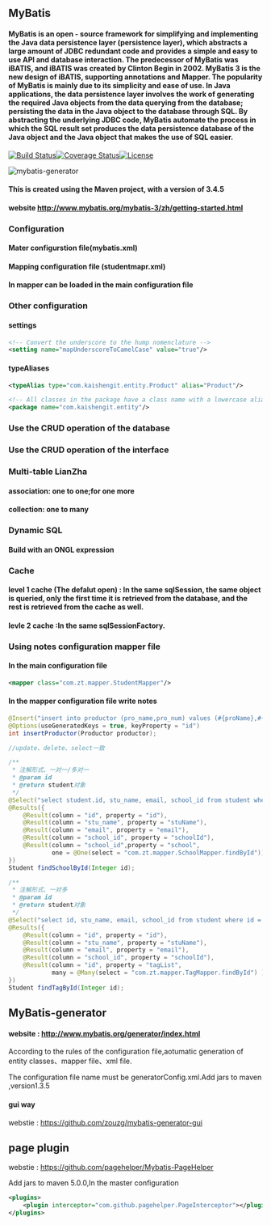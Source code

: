 

## MyBatis

####        MyBatis is an open - source framework for simplifying and implementing the Java data persistence layer (persistence layer), which abstracts a large amount of JDBC redundant code and provides a simple and easy to use API and database interaction. The predecessor of MyBatis was iBATIS, and iBATIS was created by Clinton Begin in 2002. MyBatis 3 is the new design of iBATIS, supporting annotations and Mapper. The popularity of MyBatis is mainly due to its simplicity and ease of use. In Java applications, the data persistence layer involves the work of generating the required Java objects from the data querying from the database; persisting the data in the Java object to the database through SQL. By abstracting the underlying JDBC code, MyBatis automate the process in which the SQL result set produces the data persistence database of the Java object and the Java object that makes the use of SQL easier.

 [![Build Status](https://travis-ci.org/mybatis/generator.svg?branch=master)](https://travis-ci.org/mybatis/generator)[![Coverage Status](https://coveralls.io/repos/mybatis/generator/badge.svg?branch=master&service=github)](https://coveralls.io/github/mybatis/generator?branch=master)[![License](http://img.shields.io/:license-apache-brightgreen.svg)](http://www.apache.org/licenses/LICENSE-2.0.html)

 ![mybatis-generator](http://mybatis.github.io/images/mybatis-logo.png)

 #### This is created using the Maven project, with a version of 3.4.5 

#### website http://www.mybatis.org/mybatis-3/zh/getting-started.html

### Configuration

#### Mater configurstion file(mybatis.xml)

#### Mapping configuration file (studentmapr.xml)

#### In mapper can be loaded in the main configuration file

### Other configuration

#### settings

``` xml
<!-- Convert the underscore to the hump nomenclature -->
<setting name="mapUnderscoreToCamelCase" value="true"/>
```

#### typeAliases

``` xml
<typeAlias type="com.kaishengit.entity.Product" alias="Product"/>

<!-- All classes in the package have a class name with a lowercase alias -->
<package name="com.kaishengit.entity"/>
```

### Use the CRUD operation of the database

### Use the CRUD operation of the interface

### Multi-table LianZha

#### association: one to one;for one more

#### collection: one to many

### Dynamic SQL

#### Build with an ONGL expression

### Cache

#### level 1 cache (The defalut open) : In the same sqlSession, the same object is queried, only the first time it is retrieved from the database, and the rest is retrieved from the cache as well.

#### levle 2 cache :In the same sqlSessionFactory. 

### Using notes configuration mapper file

#### In the main configuration file 

``` xml
<mapper class="com.zt.mapper.StudentMapper"/>
```

#### In the mapper configuration file write notes

``` java
@Insert("insert into productor (pro_name,pro_num) values (#{proName},#{proNum})")
@Options(useGeneratedKeys = true, keyProperty = "id")
int insertProductor(Productor productor);

//update、delete、select一致

/**
 * 注解形式、一对一/多对一
 * @param id
 * @return student对象
 */
@Select("select student.id, stu_name, email, school_id from student where student.id = #{id}")
@Results({
    @Result(column = "id", property = "id"),
    @Result(column = "stu_name", property = "stuName"),
    @Result(column = "email", property = "email"),
    @Result(column = "school_id", property = "schoolId"),
    @Result(column = "school_id",property = "school",
            one = @One(select = "com.zt.mapper.SchoolMapper.findById"))
})
Student findSchoolById(Integer id);

/**
 * 注解形式、一对多
 * @param id
 * @return student对象
 */
@Select("select id, stu_name, email, school_id from student where id = #{id}")
@Results({
    @Result(column = "id", property = "id"),
    @Result(column = "stu_name", property = "stuName"),
    @Result(column = "email", property = "email"),
    @Result(column = "school_id", property = "schoolId"),
    @Result(column = "id", property = "tagList",
            many = @Many(select = "com.zt.mapper.TagMapper.findById") )
})
Student findTagById(Integer id);
```

## MyBatis-generator

#### website : http://www.mybatis.org/generator/index.html

According to the rules of the configuration file,aotumatic generation of entity classes、mapper file、xml file.

The configuration file name must be generatorConfig.xml.Add jars to maven ,version1.3.5

#### gui  way

webstie : https://github.com/zouzg/mybatis-generator-gui

## page plugin

webstie : https://github.com/pagehelper/Mybatis-PageHelper

Add jars to maven 5.0.0,In the master configuration 

``` xml
<plugins>
	<plugin interceptor="com.github.pagehelper.PageInterceptor"></plugin>
</plugins>
```















